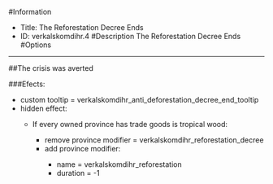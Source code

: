 #Information
 - Title: The Reforestation Decree Ends
 - ID: verkalskomdihr.4
#Description
The Reforestation Decree Ends
#Options

___
##The crisis was averted

###Efects:<ul><li>custom tooltip = verkalskomdihr_anti_deforestation_decree_end_tooltip</li><li>hidden effect:</li><ul><li>If every owned province has trade goods is tropical wood:</li><ul><li>remove province modifier = verkalskomdihr_reforestation_decree</li><li>add province modifier:</li><ul><li>name = verkalskomdihr_reforestation</li><li>duration = -1</li></ul></ul></ul></ul>

